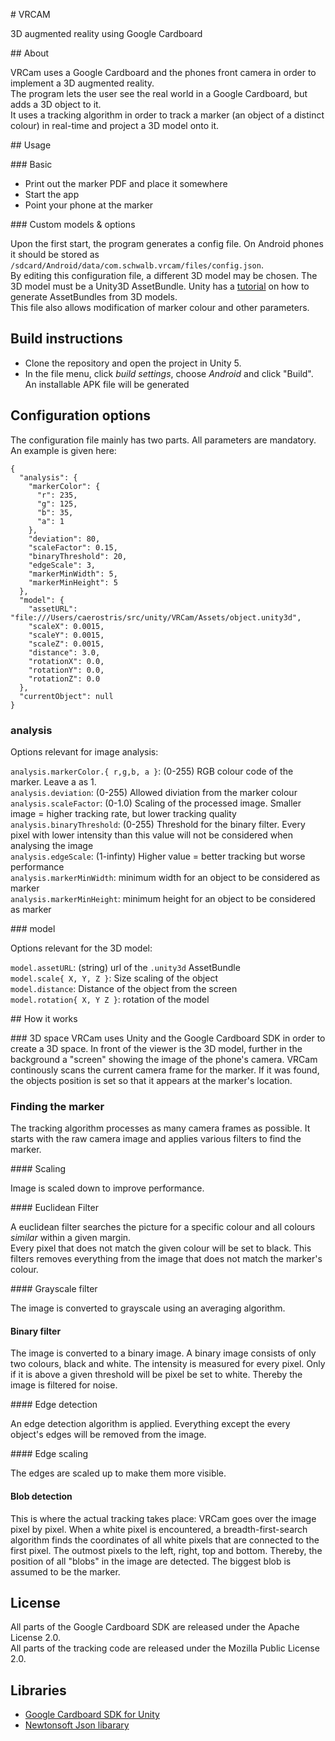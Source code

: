 # VRCAM

3D augmented reality using Google Cardboard

## About

VRCam uses a Google Cardboard and the phones front camera in order to implement a 3D augmented reality.  
The program lets the user see the real world in a Google Cardboard, but adds a 3D object to it.  
It uses a tracking algorithm in order to track a marker  (an object of a distinct colour) in real-time and project a 3D model onto it.

## Usage

### Basic

* Print out the marker PDF and place it somewhere
* Start the app
* Point your phone at the marker

### Custom models & options

Upon the first start, the program generates a config file. On Android phones it should be stored as `/sdcard/Android/data/com.schwalb.vrcam/files/config.json`.  
By editing this configuration file, a different 3D model may be chosen. The 3D model must be a Unity3D AssetBundle. Unity has a [tutorial](http://docs.unity3d.com/Manual/BuildingAssetBundles5x.html) on how to generate AssetBundles from 3D models.  
This file also allows modification of marker colour and other parameters.

## Build instructions

* Clone the repository and open the project in Unity 5.
* In the file menu, click *build settings*, choose *Android* and click "Build". An installable APK file will be generated

## Configuration options

The configuration file mainly has two parts. All parameters are mandatory. An example is given here:

```
{
  "analysis": {
    "markerColor": {
      "r": 235,
      "g": 125,
      "b": 35,
      "a": 1
    },
    "deviation": 80,
    "scaleFactor": 0.15,
    "binaryThreshold": 20,
    "edgeScale": 3,
    "markerMinWidth": 5,
    "markerMinHeight": 5
  },
  "model": {
    "assetURL": "file:///Users/caerostris/src/unity/VRCam/Assets/object.unity3d",
    "scaleX": 0.0015,
    "scaleY": 0.0015,
    "scaleZ": 0.0015,
    "distance": 3.0,
    "rotationX": 0.0,
    "rotationY": 0.0,
    "rotationZ": 0.0
  },
  "currentObject": null
}
```

### analysis

Options relevant for image analysis:

`analysis.markerColor.{ r,g,b, a }`: (0-255) RGB colour code of the marker. Leave a as 1.  
`analysis.deviation`: (0-255) Allowed diviation from the marker colour  
`analysis.scaleFactor`: (0-1.0) Scaling of the processed image. Smaller image = higher tracking rate, but lower tracking quality  
`analysis.binaryThreshold`: (0-255) Threshold for the binary filter. Every pixel with lower intensity than this value will not be considered when analysing the image  
`analysis.edgeScale`: (1-infinty) Higher value = better tracking but worse performance  
`analysis.markerMinWidth`: minimum width for an object to be considered as marker  
`analysis.markerMinHeight`: minimum height for an object to be considered as marker  

### model

Options relevant for the 3D model:

`model.assetURL`: (string) url of the `.unity3d` AssetBundle  
`model.scale{ X, Y, Z }`: Size scaling of the object  
`model.distance`: Distance of the object from the screen  
`model.rotation{ X, Y Z }`: rotation of the model

## How it works

### 3D space
VRCam uses Unity and the Google Cardboard SDK in order to create a 3D space. In front of the viewer is the 3D model, further in the background a "screen" showing the image of the phone's camera.
VRCam continously scans the current camera frame for the marker. If it was found, the objects position is set so that it appears at the marker's location.

### Finding the marker

The tracking algorithm processes as many camera frames as possible. It starts with the raw camera image and applies various filters to find the marker.

#### Scaling

Image is scaled down to improve performance.

#### Euclidean Filter

A euclidean filter searches the picture for a specific colour and all colours *similar* within a given margin.  
Every pixel that does not match the given colour will be set to black. This filters removes everything from the image that does not match the marker's colour.

#### Grayscale filter

The image is converted to grayscale using an averaging algorithm.

#### Binary filter

The image is converted to a binary image. A binary image consists of only two colours, black and white. The intensity is measured for every pixel. Only if it is above a given threshold will be pixel be set to white. Thereby the image is filtered for noise.

#### Edge detection

An edge detection algorithm is applied. Everything except the every object's edges will be removed from the image.


#### Edge scaling

The edges are scaled up to make them more visible.

#### Blob detection

This is where the actual tracking takes place: VRCam goes over the image pixel by pixel. When a white pixel is encountered, a breadth-first-search algorithm finds the coordinates of all white pixels that are connected to the first pixel. The outmost pixels to the left, right, top and bottom. Thereby, the position of all "blobs" in the image are detected. The biggest blob is assumed to be the marker.

## License

All parts of the Google Cardboard SDK are released under the Apache License 2.0.  
All parts of the tracking code are released under the Mozilla Public License 2.0.

## Libraries

* [Google Cardboard SDK for Unity](https://developers.google.com/cardboard/unity/)
* [Newtonsoft Json libarary](http://www.newtonsoft.com/json)

